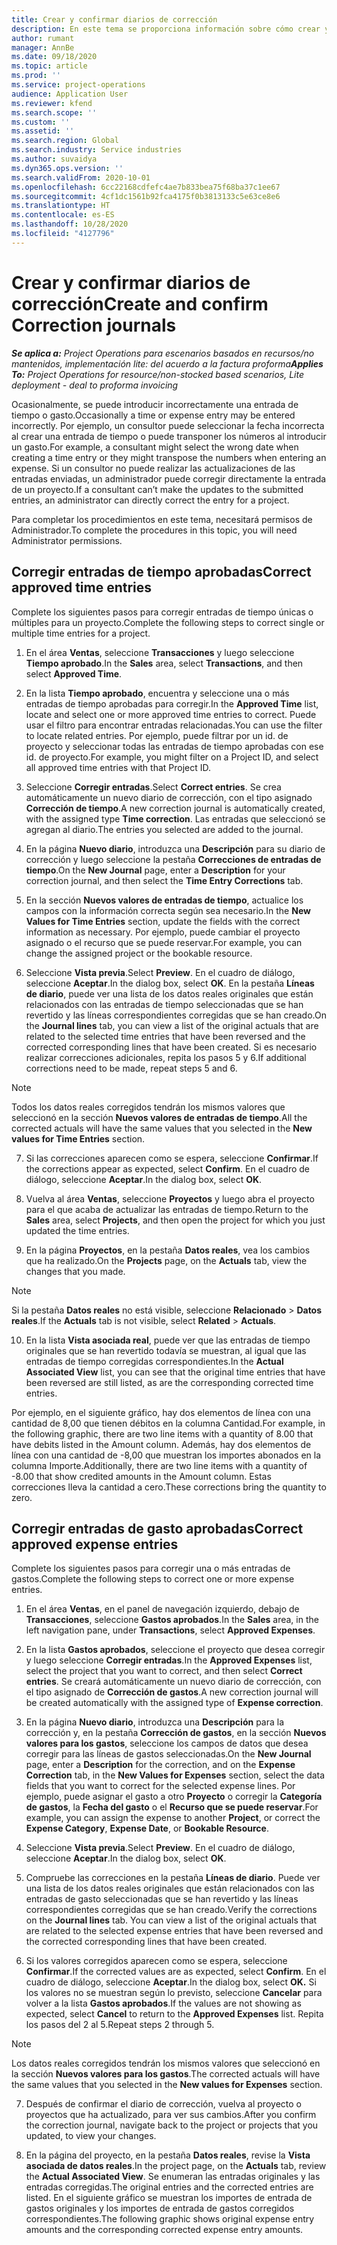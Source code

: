 ```yaml
---
title: Crear y confirmar diarios de corrección
description: En este tema se proporciona información sobre cómo crear y confirmar un diario de corrección.
author: rumant
manager: AnnBe
ms.date: 09/18/2020
ms.topic: article
ms.prod: ''
ms.service: project-operations
audience: Application User
ms.reviewer: kfend
ms.search.scope: ''
ms.custom: ''
ms.assetid: ''
ms.search.region: Global
ms.search.industry: Service industries
ms.author: suvaidya
ms.dyn365.ops.version: ''
ms.search.validFrom: 2020-10-01
ms.openlocfilehash: 6cc22168cdfefc4ae7b833bea75f68ba37c1ee67
ms.sourcegitcommit: 4cf1dc1561b92fca4175f0b3813133c5e63ce8e6
ms.translationtype: HT
ms.contentlocale: es-ES
ms.lasthandoff: 10/28/2020
ms.locfileid: "4127796"
---
```

# <a name="create-and-confirm-correction-journals"></a><span data-ttu-id="4f66e-103">Crear y confirmar diarios de corrección</span><span class="sxs-lookup"><span data-stu-id="4f66e-103">Create and confirm Correction journals</span></span>

<span data-ttu-id="4f66e-104">_**Se aplica a:** Project Operations para escenarios basados en recursos/no mantenidos, implementación lite: del acuerdo a la factura proforma_</span><span class="sxs-lookup"><span data-stu-id="4f66e-104">_**Applies To:** Project Operations for resource/non-stocked based scenarios, Lite deployment - deal to proforma invoicing_</span></span>

<span data-ttu-id="4f66e-105">Ocasionalmente, se puede introducir incorrectamente una entrada de tiempo o gasto.</span><span class="sxs-lookup"><span data-stu-id="4f66e-105">Occasionally a time or expense entry may be entered incorrectly.</span></span> <span data-ttu-id="4f66e-106">Por ejemplo, un consultor puede seleccionar la fecha incorrecta al crear una entrada de tiempo o puede transponer los números al introducir un gasto.</span><span class="sxs-lookup"><span data-stu-id="4f66e-106">For example, a consultant might select the wrong date when creating a time entry or they might transpose the numbers when entering an expense.</span></span> <span data-ttu-id="4f66e-107">Si un consultor no puede realizar las actualizaciones de las entradas enviadas, un administrador puede corregir directamente la entrada de un proyecto.</span><span class="sxs-lookup"><span data-stu-id="4f66e-107">If a consultant can’t make the updates to the submitted entries, an administrator can directly correct the entry for a project.</span></span>

<span data-ttu-id="4f66e-108">Para completar los procedimientos en este tema, necesitará permisos de Administrador.</span><span class="sxs-lookup"><span data-stu-id="4f66e-108">To complete the procedures in this topic, you will need Administrator permissions.</span></span>

## <a name="correct-approved-time-entries"></a><span data-ttu-id="4f66e-109">Corregir entradas de tiempo aprobadas</span><span class="sxs-lookup"><span data-stu-id="4f66e-109">Correct approved time entries</span></span>     

<span data-ttu-id="4f66e-110">Complete los siguientes pasos para corregir entradas de tiempo únicas o múltiples para un proyecto.</span><span class="sxs-lookup"><span data-stu-id="4f66e-110">Complete the following steps to correct single or multiple time entries for a project.</span></span>

1. <span data-ttu-id="4f66e-111">En el área **Ventas**, seleccione **Transacciones** y luego seleccione **Tiempo aprobado**.</span><span class="sxs-lookup"><span data-stu-id="4f66e-111">In the **Sales** area, select **Transactions**, and then select **Approved Time**.</span></span> 

2. <span data-ttu-id="4f66e-112">En la lista **Tiempo aprobado**, encuentra y seleccione una o más entradas de tiempo aprobadas para corregir.</span><span class="sxs-lookup"><span data-stu-id="4f66e-112">In the **Approved Time** list, locate and select one or more approved time entries to correct.</span></span> <span data-ttu-id="4f66e-113">Puede usar el filtro para encontrar entradas relacionadas.</span><span class="sxs-lookup"><span data-stu-id="4f66e-113">You can use the filter to locate related entries.</span></span> <span data-ttu-id="4f66e-114">Por ejemplo, puede filtrar por un id. de proyecto y seleccionar todas las entradas de tiempo aprobadas con ese id. de proyecto.</span><span class="sxs-lookup"><span data-stu-id="4f66e-114">For example, you might filter on a Project ID, and select all approved time entries with that Project ID.</span></span>

3. <span data-ttu-id="4f66e-115">Seleccione **Corregir entradas**.</span><span class="sxs-lookup"><span data-stu-id="4f66e-115">Select **Correct entries**.</span></span> <span data-ttu-id="4f66e-116">Se crea automáticamente un nuevo diario de corrección, con el tipo asignado **Corrección de tiempo**.</span><span class="sxs-lookup"><span data-stu-id="4f66e-116">A new correction journal is automatically created, with the assigned type **Time correction**.</span></span> <span data-ttu-id="4f66e-117">Las entradas que seleccionó se agregan al diario.</span><span class="sxs-lookup"><span data-stu-id="4f66e-117">The entries you selected are added to the journal.</span></span> 

4. <span data-ttu-id="4f66e-118">En la página **Nuevo diario**, introduzca una **Descripción** para su diario de corrección y luego seleccione la pestaña **Correcciones de entradas de tiempo**.</span><span class="sxs-lookup"><span data-stu-id="4f66e-118">On the **New Journal** page, enter a **Description** for your correction journal, and then select the **Time Entry Corrections** tab.</span></span>  

5. <span data-ttu-id="4f66e-119">En la sección **Nuevos valores de entradas de tiempo**, actualice los campos con la información correcta según sea necesario.</span><span class="sxs-lookup"><span data-stu-id="4f66e-119">In the **New Values for Time Entries** section, update the fields with the correct information as necessary.</span></span> <span data-ttu-id="4f66e-120">Por ejemplo, puede cambiar el proyecto asignado o el recurso que se puede reservar.</span><span class="sxs-lookup"><span data-stu-id="4f66e-120">For example, you can change the assigned project or the bookable resource.</span></span>

6. <span data-ttu-id="4f66e-121">Seleccione **Vista previa**.</span><span class="sxs-lookup"><span data-stu-id="4f66e-121">Select **Preview**.</span></span> <span data-ttu-id="4f66e-122">En el cuadro de diálogo, seleccione **Aceptar**.</span><span class="sxs-lookup"><span data-stu-id="4f66e-122">In the dialog box, select **OK**.</span></span> <span data-ttu-id="4f66e-123">En la pestaña **Líneas de diario**, puede ver una lista de los datos reales originales que están relacionados con las entradas de tiempo seleccionadas que se han revertido y las líneas correspondientes corregidas que se han creado.</span><span class="sxs-lookup"><span data-stu-id="4f66e-123">On the **Journal lines** tab, you can view a list of the original actuals that are related to the selected time entries that have been reversed and the corrected corresponding lines that have been created.</span></span> <span data-ttu-id="4f66e-124">Si es necesario realizar correcciones adicionales, repita los pasos 5 y 6.</span><span class="sxs-lookup"><span data-stu-id="4f66e-124">If additional corrections need to be made, repeat steps 5 and 6.</span></span> 

> [!NOTE]
> <span data-ttu-id="4f66e-125">Todos los datos reales corregidos tendrán los mismos valores que seleccionó en la sección **Nuevos valores de entradas de tiempo**.</span><span class="sxs-lookup"><span data-stu-id="4f66e-125">All the corrected actuals will have the same values that you selected in the **New values for Time Entries** section.</span></span>

7. <span data-ttu-id="4f66e-126">Si las correcciones aparecen como se espera, seleccione **Confirmar**.</span><span class="sxs-lookup"><span data-stu-id="4f66e-126">If the corrections appear as expected, select **Confirm**.</span></span> <span data-ttu-id="4f66e-127">En el cuadro de diálogo, seleccione **Aceptar**.</span><span class="sxs-lookup"><span data-stu-id="4f66e-127">In the dialog box, select **OK**.</span></span>

8. <span data-ttu-id="4f66e-128">Vuelva al área **Ventas**, seleccione **Proyectos** y luego abra el proyecto para el que acaba de actualizar las entradas de tiempo.</span><span class="sxs-lookup"><span data-stu-id="4f66e-128">Return to the **Sales** area, select **Projects**, and then open the project for which you just updated the time entries.</span></span> 

9. <span data-ttu-id="4f66e-129">En la página **Proyectos**, en la pestaña **Datos reales**, vea los cambios que ha realizado.</span><span class="sxs-lookup"><span data-stu-id="4f66e-129">On the **Projects** page, on the **Actuals** tab, view the changes that you made.</span></span> 

> [!NOTE]
> <span data-ttu-id="4f66e-130">Si la pestaña **Datos reales** no está visible, seleccione **Relacionado** > **Datos reales**.</span><span class="sxs-lookup"><span data-stu-id="4f66e-130">If the **Actuals** tab is not visible, select **Related** > **Actuals**.</span></span>  

10. <span data-ttu-id="4f66e-131">En la lista **Vista asociada real**, puede ver que las entradas de tiempo originales que se han revertido todavía se muestran, al igual que las entradas de tiempo corregidas correspondientes.</span><span class="sxs-lookup"><span data-stu-id="4f66e-131">In the **Actual Associated View** list, you can see that the original time entries that have been reversed are still listed, as are the corresponding corrected time entries.</span></span> 

<span data-ttu-id="4f66e-132">Por ejemplo, en el siguiente gráfico, hay dos elementos de línea con una cantidad de 8,00 que tienen débitos en la columna Cantidad.</span><span class="sxs-lookup"><span data-stu-id="4f66e-132">For example, in the following graphic, there are two line items with a quantity of 8.00 that have debits listed in the Amount column.</span></span> <span data-ttu-id="4f66e-133">Además, hay dos elementos de línea con una cantidad de -8,00 que muestran los importes abonados en la columna Importe.</span><span class="sxs-lookup"><span data-stu-id="4f66e-133">Additionally, there are two line items with a quantity of -8.00 that show credited amounts in the Amount column.</span></span> <span data-ttu-id="4f66e-134">Estas correcciones lleva la cantidad a cero.</span><span class="sxs-lookup"><span data-stu-id="4f66e-134">These corrections bring the quantity to zero.</span></span>

 
## <a name="correct-approved-expense-entries"></a><span data-ttu-id="4f66e-135">Corregir entradas de gasto aprobadas</span><span class="sxs-lookup"><span data-stu-id="4f66e-135">Correct approved expense entries</span></span>

<span data-ttu-id="4f66e-136">Complete los siguientes pasos para corregir una o más entradas de gastos.</span><span class="sxs-lookup"><span data-stu-id="4f66e-136">Complete the following steps to correct one or more expense entries.</span></span> 

1. <span data-ttu-id="4f66e-137">En el área **Ventas**, en el panel de navegación izquierdo, debajo de **Transacciones**, seleccione **Gastos aprobados**.</span><span class="sxs-lookup"><span data-stu-id="4f66e-137">In the **Sales** area, in the left navigation pane, under **Transactions**, select **Approved Expenses**.</span></span>

2. <span data-ttu-id="4f66e-138">En la lista **Gastos aprobados**, seleccione el proyecto que desea corregir y luego seleccione **Corregir entradas**.</span><span class="sxs-lookup"><span data-stu-id="4f66e-138">In the **Approved Expenses** list, select the project that you want to correct, and then select **Correct entries**.</span></span> <span data-ttu-id="4f66e-139">Se creará automáticamente un nuevo diario de corrección, con el tipo asignado de **Corrección de gastos**.</span><span class="sxs-lookup"><span data-stu-id="4f66e-139">A new correction journal will be created automatically with the assigned type of **Expense correction**.</span></span> 

3. <span data-ttu-id="4f66e-140">En la página **Nuevo diario**, introduzca una **Descripción** para la corrección y, en la pestaña **Corrección de gastos**, en la sección **Nuevos valores para los gastos**, seleccione los campos de datos que desea corregir para las líneas de gastos seleccionadas.</span><span class="sxs-lookup"><span data-stu-id="4f66e-140">On the **New Journal** page, enter a **Description** for the correction, and on the **Expense Correction** tab, in the **New Values for Expenses** section, select the data fields that you want to correct for the selected expense lines.</span></span> <span data-ttu-id="4f66e-141">Por ejemplo, puede asignar el gasto a otro **Proyecto** o corregir la **Categoría de gastos**, la **Fecha del gasto** o el **Recurso que se puede reservar**.</span><span class="sxs-lookup"><span data-stu-id="4f66e-141">For example, you can assign the expense to another **Project**, or correct the **Expense Category**, **Expense Date**, or **Bookable Resource**.</span></span>

4. <span data-ttu-id="4f66e-142">Seleccione **Vista previa**.</span><span class="sxs-lookup"><span data-stu-id="4f66e-142">Select **Preview**.</span></span> <span data-ttu-id="4f66e-143">En el cuadro de diálogo, seleccione **Aceptar**.</span><span class="sxs-lookup"><span data-stu-id="4f66e-143">In the dialog box, select **OK**.</span></span> 

5. <span data-ttu-id="4f66e-144">Compruebe las correcciones en la pestaña **Líneas de diario**. Puede ver una lista de los datos reales originales que están relacionados con las entradas de gasto seleccionadas que se han revertido y las líneas correspondientes corregidas que se han creado.</span><span class="sxs-lookup"><span data-stu-id="4f66e-144">Verify the corrections on the **Journal lines** tab. You can view a list of the original actuals that are related to the selected expense entries that have been reversed and the corrected corresponding lines that have been created.</span></span>

6. <span data-ttu-id="4f66e-145">Si los valores corregidos aparecen como se espera, seleccione **Confirmar**.</span><span class="sxs-lookup"><span data-stu-id="4f66e-145">If the corrected values are as expected, select **Confirm**.</span></span> <span data-ttu-id="4f66e-146">En el cuadro de diálogo, seleccione **Aceptar**.</span><span class="sxs-lookup"><span data-stu-id="4f66e-146">In the dialog box, select **OK.**</span></span> <span data-ttu-id="4f66e-147">Si los valores no se muestran según lo previsto, seleccione **Cancelar** para volver a la lista **Gastos aprobados**.</span><span class="sxs-lookup"><span data-stu-id="4f66e-147">If the values are not showing as expected, select **Cancel** to return to the **Approved Expenses** list.</span></span> <span data-ttu-id="4f66e-148">Repita los pasos del 2 al 5.</span><span class="sxs-lookup"><span data-stu-id="4f66e-148">Repeat steps 2 through 5.</span></span> 

> [!NOTE]
> <span data-ttu-id="4f66e-149">Los datos reales corregidos tendrán los mismos valores que seleccionó en la sección **Nuevos valores para los gastos**.</span><span class="sxs-lookup"><span data-stu-id="4f66e-149">The corrected actuals will have the same values that you selected in the **New values for Expenses** section.</span></span>

7. <span data-ttu-id="4f66e-150">Después de confirmar el diario de corrección, vuelva al proyecto o proyectos que ha actualizado, para ver sus cambios.</span><span class="sxs-lookup"><span data-stu-id="4f66e-150">After you confirm the correction journal, navigate back to the project or projects that you updated, to view your changes.</span></span>  

8. <span data-ttu-id="4f66e-151">En la página del proyecto, en la pestaña **Datos reales**, revise la **Vista asociada de datos reales**.</span><span class="sxs-lookup"><span data-stu-id="4f66e-151">In the project page, on the **Actuals** tab, review the **Actual Associated View**.</span></span> <span data-ttu-id="4f66e-152">Se enumeran las entradas originales y las entradas corregidas.</span><span class="sxs-lookup"><span data-stu-id="4f66e-152">The original entries and the corrected entries are listed.</span></span> <span data-ttu-id="4f66e-153">En el siguiente gráfico se muestran los importes de entrada de gastos originales y los importes de entrada de gastos corregidos correspondientes.</span><span class="sxs-lookup"><span data-stu-id="4f66e-153">The following graphic shows original expense entry amounts and the corresponding corrected expense entry amounts.</span></span> 


